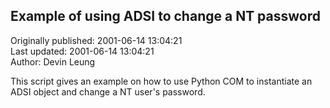 ## Example of using ADSI to change a NT password  
Originally published: 2001-06-14 13:04:21  
Last updated: 2001-06-14 13:04:21  
Author: Devin Leung  
  
This script gives an example on how to use Python COM to instantiate an ADSI object and change a NT user's password.